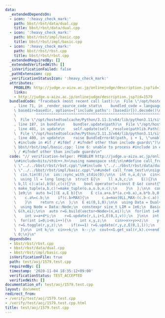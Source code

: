 ```yaml
---
data:
  _extendedDependsOn:
  - icon: ':heavy_check_mark:'
    path: bbst/rbst/data/dual.cpp
    title: bbst/rbst/data/dual.cpp
  - icon: ':heavy_check_mark:'
    path: bbst/rbst/impl/basic.cpp
    title: bbst/rbst/impl/basic.cpp
  - icon: ':heavy_check_mark:'
    path: bbst/rbst/rbst.cpp
    title: bbst/rbst/rbst.cpp
  _extendedRequiredBy: []
  _extendedVerifiedWith: []
  _isVerificationFailed: false
  _pathExtension: cpp
  _verificationStatusIcon: ':heavy_check_mark:'
  attributes:
    PROBLEM: http://judge.u-aizu.ac.jp/onlinejudge/description.jsp?id=1579
    links:
    - http://judge.u-aizu.ac.jp/onlinejudge/description.jsp?id=1579
  bundledCode: "Traceback (most recent call last):\n  File \"/opt/hostedtoolcache/Python/3.11.3/x64/lib/python3.11/site-packages/onlinejudge_verify/documentation/build.py\"\
    , line 71, in _render_source_code_stat\n    bundled_code = language.bundle(stat.path,\
    \ basedir=basedir, options={'include_paths': [basedir]}).decode()\n          \
    \         ^^^^^^^^^^^^^^^^^^^^^^^^^^^^^^^^^^^^^^^^^^^^^^^^^^^^^^^^^^^^^^^^^^^^^^^^^^^^^^^^^\n\
    \  File \"/opt/hostedtoolcache/Python/3.11.3/x64/lib/python3.11/site-packages/onlinejudge_verify/languages/cplusplus.py\"\
    , line 187, in bundle\n    bundler.update(path)\n  File \"/opt/hostedtoolcache/Python/3.11.3/x64/lib/python3.11/site-packages/onlinejudge_verify/languages/cplusplus_bundle.py\"\
    , line 401, in update\n    self.update(self._resolve(pathlib.Path(included), included_from=path))\n\
    \  File \"/opt/hostedtoolcache/Python/3.11.3/x64/lib/python3.11/site-packages/onlinejudge_verify/languages/cplusplus_bundle.py\"\
    , line 400, in update\n    raise BundleErrorAt(path, i + 1, \"unable to process\
    \ #include in #if / #ifdef / #ifndef other than include guards\")\nonlinejudge_verify.languages.cplusplus_bundle.BundleErrorAt:\
    \ bbst/rbst/impl/basic.cpp: line 6: unable to process #include in #if / #ifdef\
    \ / #ifndef other than include guards\n"
  code: "// verification-helper: PROBLEM http://judge.u-aizu.ac.jp/onlinejudge/description.jsp?id=1579\n\
    \n#include<bits/stdc++.h>\nusing namespace std;\n\n#define call_from_test\n#include\
    \ \"../../bbst/rbst/rbst.cpp\"\n#include \"../../bbst/rbst/data/dual.cpp\"\n#include\
    \ \"../../bbst/rbst/impl/basic.cpp\"\n#undef call_from_test\n\nsigned main(){\n\
    \  cin.tie(0);\n  ios::sync_with_stdio(0);\n\n  int n,a,d;\n  cin>>n>>a>>d;\n\n\
    \  using ll = long long;\n  struct E{\n    ll a,b,c;\n    E(){}\n    E(ll a,ll\
    \ b,ll c):a(a),b(b),c(c){}\n    bool operator!=(const E &o) const{\n      return\
    \ make_tuple(a,b,c)!=make_tuple(o.a,o.b,o.c);\n    }\n  };\n\n  const ll MAX =\
    \ 1e9;\n  auto h=[](E a,E b){\n    E c(a.a+a.b*(a.c+b.a),a.b*b.b,0);\n    c.c=c.a/c.b+b.c;\n\
    \    c.a%=c.b;\n    if(c.b>MAX){\n      c.a=max(0LL,MAX-(c.b-c.a));\n      c.b=MAX;\n\
    \    }\n    return c;\n  };\n  E ei(0,1,0);\n\n  using Data = Dual<E, decltype(h)>;\n\
    \  using Node = Data::Node;\n  constexpr size_t LIM = 1e6;\n  Basic<Data, LIM>\
    \ G(h,ei);\n\n  auto r=G.build(vector<Node>(n,ei));\n  for(int i=0;i<n;i++){\n\
    \    int v=a+d*i;\n    r=G.update(r,i,i+1,E(0,1,v));\n  }\n\n  int m;\n  cin>>m;\n\
    \  for(int i=0;i<m;i++){\n    int x,y,z;\n    cin>>x>>y>>z;\n    y--;\n    if(x==0)\
    \ r=G.toggle(r,y,z);\n    if(x==1) r=G.update(r,y,z,E(0,1,1));\n    if(x==2) r=G.update(r,y,z,E(0,2,0));\n\
    \  }\n\n  int k;\n  cin>>k;\n  k--;\n  cout<<G.get_val(r,k).c<<endl;\n  return\
    \ 0;\n}\n"
  dependsOn:
  - bbst/rbst/rbst.cpp
  - bbst/rbst/data/dual.cpp
  - bbst/rbst/impl/basic.cpp
  isVerificationFile: true
  path: test/aoj/1579.test.cpp
  requiredBy: []
  timestamp: '2020-11-04 18:35:12+09:00'
  verificationStatus: TEST_ACCEPTED
  verifiedWith: []
documentation_of: test/aoj/1579.test.cpp
layout: document
redirect_from:
- /verify/test/aoj/1579.test.cpp
- /verify/test/aoj/1579.test.cpp.html
title: test/aoj/1579.test.cpp
---
```

